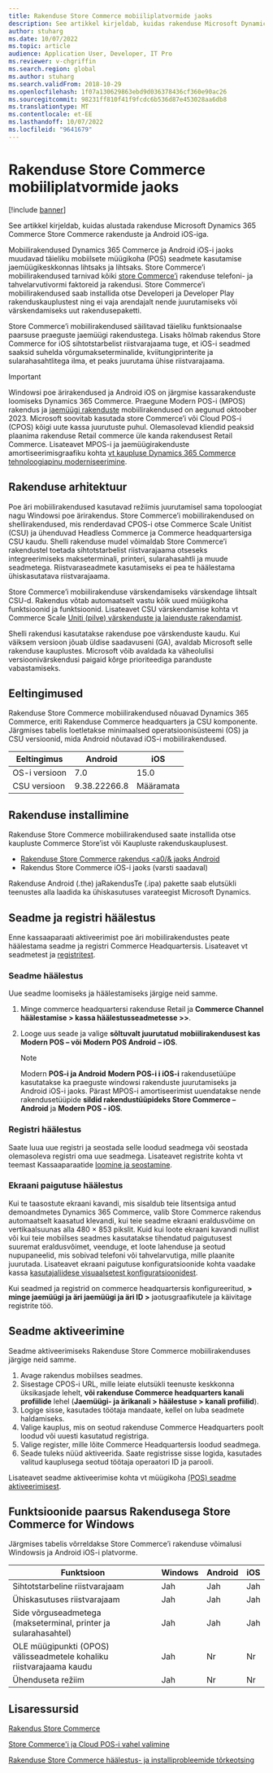 ```yaml
---
title: Rakenduse Store Commerce mobiiliplatvormide jaoks
description: See artikkel kirjeldab, kuidas rakenduse Microsoft Dynamics 365 Commerce Store Commerce ja Android iOS kasutamist alustada.
author: stuharg
ms.date: 10/07/2022
ms.topic: article
audience: Application User, Developer, IT Pro
ms.reviewer: v-chgriffin
ms.search.region: global
ms.author: stuharg
ms.search.validFrom: 2018-10-29
ms.openlocfilehash: 1f07a130629863ebd9d036378436cf360e90ac26
ms.sourcegitcommit: 98231ff810f41f9fcdc6b536d87e453028aa6db8
ms.translationtype: MT
ms.contentlocale: et-EE
ms.lasthandoff: 10/07/2022
ms.locfileid: "9641679"
---
```

# <a name="store-commerce-app-for-mobile-platforms"></a>Rakenduse Store Commerce mobiiliplatvormide jaoks

[!include [banner](../includes/banner.md)]

See artikkel kirjeldab, kuidas alustada rakenduse Microsoft Dynamics 365 Commerce Store Commerce rakenduste ja Android iOS-iga.

Mobiilirakendused Dynamics 365 Commerce ja Android iOS-i jaoks muudavad täieliku mobiilsete müügikoha (POS) seadmete kasutamise jaemüügikeskkonnas lihtsaks ja lihtsaks. Store Commerce’i mobiilirakendused tarnivad kõiki [store Commerce’i](store-commerce.md) rakenduse telefoni- ja tahvelarvutivormi faktoreid ja rakendusi. Store Commerce’i mobiilirakendused saab installida otse Developeri ja Developer Play rakenduskauplustest ning ei vaja arendajalt nende juurutamiseks või värskendamiseks uut rakendusepaketti. 

Store Commerce’i mobiilirakendused säilitavad täieliku funktsionaalse paarsuse praeguste jaemüügi rakendustega. Lisaks hõlmab rakendus Store Commerce for iOS sihtotstarbelist riistvarajaama tuge, et iOS-i seadmed saaksid suhelda võrgumakseterminalide, kviitungiprinterite ja sularahasahtlitega ilma, et peaks juurutama ühise riistvarajaama. 

> [!IMPORTANT]
> Windowsi poe ärirakendused ja Android iOS on järgmise kassarakenduste loomiseks Dynamics 365 Commerce. Praegune Modern POS-i (MPOS) rakendus ja [jaemüügi rakenduste](hybridapp.md) mobiilirakendused on aegunud oktoober 2023. Microsoft soovitab kasutada store Commerce’i või Cloud POS-i (CPOS) kõigi uute kassa juurutuste puhul. Olemasolevad kliendid peaksid plaanima rakenduse Retail commerce üle kanda rakendusest Retail Commerce. Lisateavet MPOS-i ja jaemüügirakenduste amortiseerimisgraafiku kohta [vt kaupluse Dynamics 365 Commerce tehnoloogiapinu moderniseerimine](https://www.microsoft.com/download/details.aspx?id=103896). 

## <a name="app-architecture"></a>Rakenduse arhitektuur

Poe äri mobiilirakendused kasutavad režiimis juurutamisel sama topoloogiat nagu Windowsi poe ärirakendus. Store Commerce’i mobiilirakendused on shellirakendused, mis renderdavad CPOS-i otse Commerce Scale Unitist (CSU) ja ühenduvad Headless Commerce ja Commerce headquartersiga CSU kaudu. Shelli rakenduse mudel võimaldab Store Commerce’i rakendustel toetada sihtotstarbelist riistvarajaama otseseks integreerimiseks makseterminali, printeri, sularahasahtli ja muude seadmetega. Riistvaraseadmete kasutamiseks ei pea te häälestama ühiskasutatava riistvarajaama. 

Store Commerce’i mobiilirakenduse värskendamiseks värskendage lihtsalt CSU-d. Rakendus võtab automaatselt vastu kõik uued müügikoha funktsioonid ja funktsioonid. Lisateavet CSU värskendamise kohta vt Commerce Scale [Uniti (pilve) värskenduste ja laienduste rakendamist](../../fin-ops-core/dev-itpro/deployment/update-retail-channel.md).

Shelli rakendusi kasutatakse rakenduse poe värskenduste kaudu. Kui väiksem versioon jõuab üldise saadavuseni (GA), avaldab Microsoft selle rakenduse kauplustes. Microsoft võib avaldada ka väheolulisi versioonivärskendusi paigaid kõrge prioriteediga paranduste vabastamiseks.

## <a name="prerequisites"></a>Eeltingimused

Rakenduse Store Commerce mobiilirakendused nõuavad Dynamics 365 Commerce, eriti Rakenduse Commerce headquarters ja CSU komponente. Järgmises tabelis loetletakse minimaalsed operatsioonisüsteemi (OS) ja CSU versioonid, mida Android nõutavad iOS-i mobiilirakendused. 

| Eeltingimus | Android      | iOS  |
| ------------ | ------------ | ---- |
| OS-i versioon   | 7.0          | 15.0 |
| CSU versioon  | 9.38.22266.8 | Määramata  |

## <a name="install-the-app"></a>Rakenduse installimine

Rakenduse Store Commerce mobiilirakendused saate installida otse kaupluste Commerce Store’ist või Kaupluste rakenduskauplusest. 

- [Rakenduse Store Commerce rakendus <a0/& jaoks Android](https://aka.ms/storecommerceandroid)
- Rakendus Store Commerce iOS-i jaoks (varsti saadaval)

Rakenduse Android (.the) jaRakendusTe (.ipa) pakette saab elutsükli teenustes alla laadida ka ühiskasutuses varateegist Microsoft Dynamics. 

## <a name="device-and-register-setup"></a>Seadme ja registri häälestus

Enne kassaaparaati aktiveerimist poe äri mobiilirakendustes peate häälestama seadme ja registri Commerce Headquartersis. Lisateavet vt seadmetest ja [registritest](../implementation-considerations-devices.md). 

### <a name="device-setup"></a>Seadme häälestus

Uue seadme loomiseks ja häälestamiseks järgige neid samme.

1. Minge commerce headquartersi rakenduse Retail ja **Commerce Channel häälestamise \> kassa häälestusseadmetesse \>\>**. 
1. Looge uus seade ja valige **sõltuvalt juurutatud mobiilirakendusest kas Modern POS – või Modern POS Android** **– iOS**. 

    > [!NOTE] 
    > Modern **POS-i ja Android** **Modern POS-i i iOS-i** rakendusetüüpe kasutatakse ka praeguste windowsi rakenduste juurutamiseks ja Android iOS-i jaoks. Pärast MPOS-i amortiseerimist uuendatakse nende rakendusetüüpide **sildid rakendustüüpideks Store Commerce – Android** ja **Modern POS - iOS**. 

### <a name="register-setup"></a>Registri häälestus

Saate luua uue registri ja seostada selle loodud seadmega või seostada olemasoleva registri oma uue seadmega. Lisateavet registrite kohta vt teemast Kassaaparaatide [loomine ja seostamine](../tasks/create-associate-registers.md).

### <a name="screen-layout-setup"></a>Ekraani paigutuse häälestus

Kui te taasostute ekraani kavandi, mis sisaldub teie litsentsiga antud demoandmetes Dynamics 365 Commerce, valib Store Commerce rakendus automaatselt kaasatud klevandi, kui teie seadme ekraani eraldusvõime on vertikaalsuunas alla 480 &times; 853 pikslit. Kuid kui loote ekraani kavandi nullist või kui teie mobiilses seadmes kasutatakse tihendatud paigutusest suuremat eraldusvõimet, veenduge, et loote lahenduse ja seotud nupupaneelid, mis sobivad telefoni või tahvelarvutiga, mille plaanite juurutada. Lisateavet ekraani paigutuse konfiguratsioonide kohta vaadake kassa [kasutajaliidese visuaalsetest konfiguratsioonidest](../pos-screen-layouts.md). 

Kui seadmed ja registrid on commerce headquartersis konfigureeritud, **\> minge jaemüügi ja äri jaemüügi ja äri ID \>** jaotusgraafikutele ja käivitage registrite töö.

## <a name="activate-a-device"></a>Seadme aktiveerimine

Seadme aktiveerimiseks Rakenduse Store Commerce mobiilirakenduses järgige neid samme.

1. Avage rakendus mobiilses seadmes.
1. Sisestage CPOS-i URL, mille leiate elutsükli teenuste keskkonna üksikasjade lehelt, **või rakenduse Commerce headquarters kanali profiilide** lehel (**Jaemüügi- ja ärikanali \> häälestuse \> kanali profiilid**).
1. Logige sisse, kasutades töötaja mandaate, kellel on luba seadmete haldamiseks.
1. Valige kauplus, mis on seotud rakenduse Commerce Headquarters poolt loodud või uuesti kasutatud registriga.
1. Valige register, mille lõite Commerce Headquartersis loodud seadmega.
1. Seade tuleks nüüd aktiveerida. Saate registrisse sisse logida, kasutades valitud kauplusega seotud töötaja operaatori ID ja parooli. 

Lisateavet seadme aktiveerimise kohta vt müügikoha [(POS) seadme aktiveerimisest](retail-device-activation.md#activate-a-modern-pos-or-cloud-pos-device-by-using-guided-activation).

## <a name="feature-parity-with-store-commerce-for-windows"></a>Funktsioonide paarsus Rakendusega Store Commerce for Windows

Järgmises tabelis võrreldakse Store Commerce’i rakenduse võimalusi Windowsis ja Android iOS-i platvorme.

| Funktsioon                                                                               | Windows | Android | iOS |
| ------------------------------------------------------------------------------------- | ------- | ------- | --- |
| Sihtotstarbeline riistvarajaam                                                            | Jah     | Jah     | Jah |
| Ühiskasutuses riistvarajaam                                                               | Jah     | Jah     | Jah |
| Side võrguseadmetega (makseterminal, printer ja sularahasahtel) | Jah     | Jah     | Jah |
| OLE müügipunkti (OPOS) välisseadmetele kohaliku riistvarajaama kaudu             | Jah     | Nr      | Nr  |
| Ühenduseta režiim                                                                          | Jah     | Nr      | Nr  |

## <a name="additional-resources"></a>Lisaressursid

[Rakendus Store Commerce](store-commerce.md)

[Store Commerce'i ja Cloud POS-i vahel valimine](../mpos-or-cpos.md)

[Rakenduse Store Commerce häälestus- ja installiprobleemide tõrkeotsing](../troubleshoot/store-commerce-setup-installation.md)
